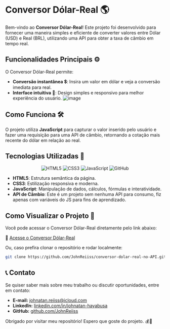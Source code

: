# Conversor Dólar-Real 🌎

Bem-vindo ao **Conversor Dólar-Real**! Este projeto foi desenvolvido para fornecer uma maneira simples e eficiente de converter valores entre Dólar (USD) e Real (BRL), utilizando uma API para obter a taxa de câmbio em tempo real.

## Funcionalidades Principais ⚙️

O Conversor Dólar-Real permite:

- **Conversão instantânea** 💲: Insira um valor em dólar e veja a conversão imediata para real.
- **Interface intuitiva** 🎨: Design simples e responsivo para melhor experiência do usuário.
  ![image](https://github.com/user-attachments/assets/e5606e5f-7eba-4f3c-af20-4c1f3524410c)

## Como Funciona 🛠️

O projeto utiliza **JavaScript** para capturar o valor inserido pelo usuário e fazer uma requisição para uma API de câmbio, retornando a cotação mais recente do dólar em relação ao real.

## Tecnologias Utilizadas 🚀
<div align="center"> <img src="https://img.shields.io/badge/HTML5-E34F26?style=for-the-badge&logo=html5&logoColor=white" alt="HTML5"> <img src="https://img.shields.io/badge/CSS3-1572B6?style=for-the-badge&logo=css3&logoColor=white" alt="CSS3"> <img src="https://img.shields.io/badge/JavaScript-F7DF1E?style=for-the-badge&logo=javascript&logoColor=black" alt="JavaScript"> <img src="https://img.shields.io/badge/GitHub-100000?style=for-the-badge&logo=github&logoColor=white" alt="GitHub"> </div>

- **HTML5**: Estrutura semântica da página.
- **CSS3**: Estilização responsiva e moderna.
- **JavaScript**: Manipulação de dados, cálculos, fórmulas e interatividade.
- **API de Câmbio**: Este é um projeto sem nenhuma API para consumo, fiz apenas com variáveis do JS para fins de aprendizado.

## Como Visualizar o Projeto 👀

Você pode acessar o Conversor Dólar-Real diretamente pelo link abaixo:

🔗 [Acesse o Conversor Dólar-Real](https://johnreiiss.github.io/conversor-dolar-real-no-API/)

Ou, caso prefira clonar o repositório e rodar localmente:

```bash
git clone https://github.com/JohnReiiss/conversor-dolar-real-no-API.git
```

## 📞 Contato
Se quiser saber mais sobre meu trabalho ou discutir oportunidades, entre em contato:

- **E-mail:** johnatan.reiiss@icloud.com
- **LinkedIn:** [linkedin.com/in/johnatan-hayabusa](https://www.linkedin.com/in/johnatan-hayabusa)
- **GitHub:** [github.com/JohnReiiss](https://github.com/JohnReiiss)

Obrigado por visitar meu repositório! Espero que goste do projeto. 💰🚀

